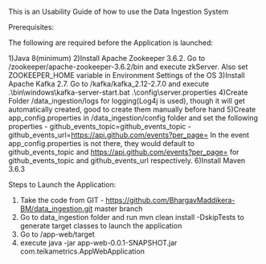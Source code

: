 This is an Usability Guide of how to use the Data Ingestion System

Prerequisites:

The following are required before the Application is launched:

1)Java 8(minimum)
2)Install Apache Zookeeper 3.6.2. Go to /zookeeper/apache-zookeeper-3.6.2/bin and execute zkServer. Also set ZOOKEEPER_HOME variable in Environment Settings of the OS
3)Install Apache Kafka 2.7. Go to /kafka/kafka_2.12-2.7.0 and execute .\bin\windows\kafka-server-start.bat .\config\server.properties
4)Create Folder /data_ingestion/logs for logging(Log4j is used), though it will get automatically created, good to create them manually before hand
5)Create app_config.properties in /data_ingestion/config folder and set the following properties
	- github_events_topic=github_events_topic
	- github_events_url=https://api.github.com/events?per_page=
In the event app_config.properties is not there, they would default to github_events_topic and https://api.github.com/events?per_page= for github_events_topic and github_events_url respectively.
6)Install Maven 3.6.3

Steps to Launch the Application:

1) Take the code from GIT - https://github.com/BhargavMaddikera-BM/data_ingestion.git master branch
2) Go to data_ingestion folder and run mvn clean install -DskipTests to generate target classes to launch the application
3) Go to /app-web/target
4) execute java -jar app-web-0.0.1-SNAPSHOT.jar com.teikametrics.AppWebApplication
